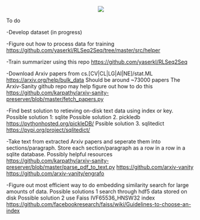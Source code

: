 <p align="center">
  <img src="https://snag.gy/UNEu5z.jpg">
</p>


To do

-Develop dataset (in progress)

-Figure out how to process data for training
https://github.com/yaserkl/RLSeq2Seq/tree/master/src/helper

-Train summarizer using this repo
https://github.com/yaserkl/RLSeq2Seq

-Download Arxiv papers from cs.[CV|CL|LG|AI|NE]/stat.ML 
https://arxiv.org/help/bulk_data
Should be around ~73000 papers
The Arxiv-Sanity github repo may help figure out how to do this
https://github.com/karpathy/arxiv-sanity-preserver/blob/master/fetch_papers.py

-Find best solution to retieving on-disk text data using index or key. 
Possible solution 1: sqlite
Possible solution 2. pickledb https://pythonhosted.org/pickleDB/
Pssible solution 3. sqlitedict https://pypi.org/project/sqlitedict/

-Take text from extracted Arxiv papers and seperate them into sections/paragraph. Store each section/paragraph as a row in a row in a sqlite database. 
Possibly helpful resources
https://github.com/karpathy/arxiv-sanity-preserver/blob/master/parse_pdf_to_text.py
https://github.com/arxiv-vanity
https://github.com/arxiv-vanity/engrafo

-Figure out most efficient way to do embedding similarity search for large amounts of data. 
Possible solutions 1 search through hdf5 data stored on disk
Possible solution 2 use Faiss IVF65536_HNSW32 index https://github.com/facebookresearch/faiss/wiki/Guidelines-to-choose-an-index
